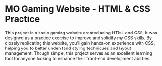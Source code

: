 
# MO Gaming Website - HTML & CSS Practice

This project is a basic gaming website created using HTML and CSS. It was designed as a practice exercise to improve and solidify my CSS skills. By closely replicating this website, you'll gain hands-on experience with CSS, helping you to better understand styling techniques and layout management. Though simple, this project serves as an excellent learning tool for anyone looking to enhance their front-end development abilities.
